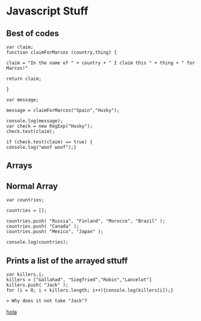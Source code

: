 # Javascript Stuff

## Best of codes

	var claim;
	function claimForMarcos (country,thing) {

	claim = "In the name of " + country + " I claim this " + thing + " for Marcos!" 

	return claim;

	}

	var message;

	message = claimForMarcos("Spain","Husky");

	console.log(message);
	var check = new RegExp("Husky");
	check.test(claim);

	if (check.test(claim) == true) {
	console.log("woof woof");}


## Arrays

## Normal Array
	
	var countries;

	countries = [];

	countries.push( "Russia", "Finland", "Morocco", "Brazil" );
	countries.push( "Canada" );
	countries.push( "Mexico", "Japan" );

	console.log(countries);

## Prints a list of the arrayed sttuff

	var killers,i;
	killers = ["Gallahad", "Siegfried","Robin","Lancelot"]
	killers.push( "Jack" );
	for (i = 0; i < killers.length; i++){console.log(killers[i]);}

	> Why does it not take "Jack"?


[hola](http://www.google.es)